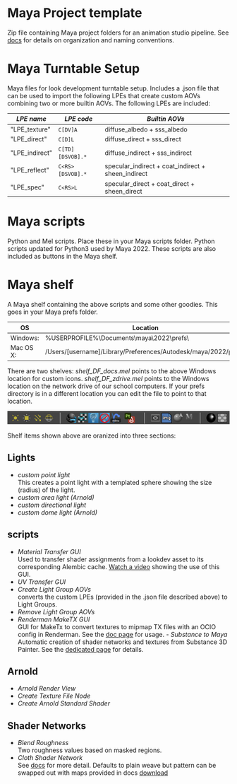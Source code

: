 # Maya Project template
Zip file containing Maya project folders for an animation studio pipeline. See [docs](https://docs.sharktacos.com/pipeline/naming.html) for details on organization and naming conventions.

# Maya Turntable Setup 

Maya files for look development turntable setup.
Includes a .json file that can be used to import the following LPEs that create custom AOVs combining two or more builtin AOVs. The following LPEs are included:

| *LPE name* | *LPE code* | *Builtin AOVs*
|----|----|----
| "LPE_texture" | `C[DV]A` | diffuse_albedo + sss_albedo
| "LPE_direct" | `C[D]L` | diffuse_direct + sss_direct
| "LPE_indirect" | `C[TD][DSVOB].*` | diffuse_indirect + sss_indirect 
| "LPE_reflect" | `C<RS>[DSVOB].*` | specular_indirect + coat_indirect + sheen_indirect
| "LPE_spec" | `C<RS>L` | specular_direct + coat_direct + sheen_direct


# Maya scripts

Python and Mel scripts. Place these in your Maya scripts folder. Python scripts updated for Python3 used by Maya 2022. These scripts are also included as buttons in the Maya shelf.

# Maya shelf

A Maya shelf containing the above scripts and some other goodies. This goes in your Maya prefs folder. 

| **OS** | **Location**
|----|----
| Windows: | %USERPROFILE%\Documents\maya\2022\prefs\
| Mac OS X: |  /Users/[username]/Library/Preferences/Autodesk/maya/2022/prefs/

There are two shelves: 
*shelf_DF_docs.mel* points to the above Windows location for custom icons.
*shelf_DF_zdrive.mel* points to the Windows location on the network drive of our school computers.
If your prefs directory is in a different location you can edit the file to point to that location.

![img](img/maya_shelf.jpg)

Shelf items shown above are oranized into three sections:

 ## Lights
   - *custom point light*<br>
     This creates a point light with a templated sphere showing the size (radius) of the light.
   - *custom area light (Arnold)*
   - *custom directional light*
   - *custom dome light (Arnold)*
 
 ## scripts
   - *Material Transfer GUI*<br>
     Used to transfer shader assignments from a lookdev asset to its corresponding Alembic cache. [Watch a video](https://vimeo.com/252241167) showing the use of this GUI. 
   - *UV Transfer GUI*
   - *Create Light Group AOVs*<br>
    converts the custom LPEs (provided in the .json file described above) to Light Groups.
   - *Remove Light Group AOVs* 
   - *Renderman MakeTX GUI*<br>
     GUI for MakeTx to convert textures to mipmap TX files with an OCIO config in Renderman. See the [doc page](https://docs.sharktacos.com/texture/mipmap.html) for usage.
    - *Substance to Maya*<br>
      Automatic creation of shader networks and textures from Substance 3D Painter. See the [dedicated page](substancePaintertoMaya.) for details.

## Arnold
   - *Arnold Render View*
   - *Create Texture File Node*
   - *Create Arnold Standard Shader*
   
## Shader Networks
   - *Blend Roughness*<br>
     Two roughness values based on masked regions.
   - *Cloth Shader Network*<br>
      See [docs](https://docs.sharktacos.com/texture/FabricArnold.html) for more detail. Defaults to plain weave but pattern can be swapped out with maps provided in docs [download](https://docs.sharktacos.com/images/tutorials/Assets/Maya/fabricMaps.zip)

   
   
